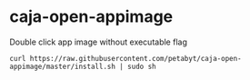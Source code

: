 # caja-open-appimage
Double click app image without executable flag  
```
curl https://raw.githubusercontent.com/petabyt/caja-open-appimage/master/install.sh | sudo sh
```
